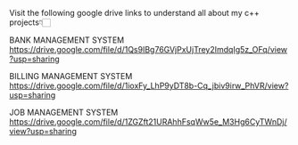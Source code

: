 Visit the following google drive links to understand all about my c++ projects👇🏻

BANK MANAGEMENT SYSTEM
https://drive.google.com/file/d/1Qs9IBg76GVjPxUjTrey2ImdqIg5z_OFq/view?usp=sharing

BILLING MANAGEMENT SYSTEM
https://drive.google.com/file/d/1ioxFy_LhP9yDT8b-Cq_jbiv9irw_PhVR/view?usp=sharing

JOB MANAGEMENT SYSTEM
https://drive.google.com/file/d/1ZGZft21URAhhFsqWw5e_M3Hg6CyTWnDj/view?usp=sharing
